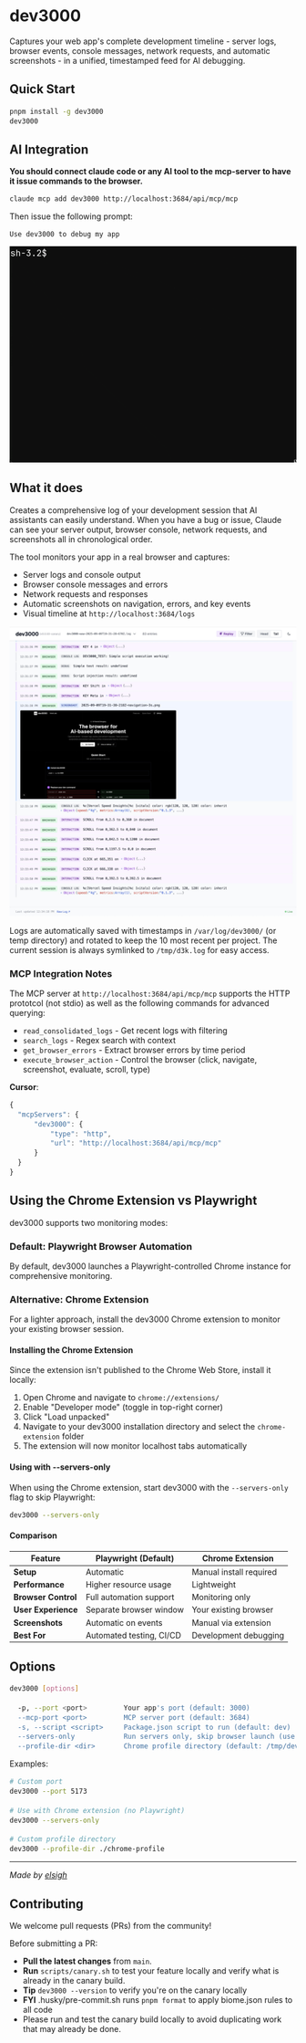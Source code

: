 # dev3000

Captures your web app's complete development timeline - server logs, browser events, console messages, network requests, and automatic screenshots - in a unified, timestamped feed for AI debugging.

## Quick Start

```bash
pnpm install -g dev3000
dev3000
```

## AI Integration

**You should connect claude code or any AI tool to the mcp-server to have it issue commands to the browser.**

```bash
claude mcp add dev3000 http://localhost:3684/api/mcp/mcp
```

Then issue the following prompt:

```
Use dev3000 to debug my app
```

![dev3000 CLI](www/public/cli.gif)

## What it does

Creates a comprehensive log of your development session that AI assistants can easily understand. When you have a bug or issue, Claude can see your server output, browser console, network requests, and screenshots all in chronological order.

The tool monitors your app in a real browser and captures:

- Server logs and console output
- Browser console messages and errors
- Network requests and responses
- Automatic screenshots on navigation, errors, and key events
- Visual timeline at `http://localhost:3684/logs`

![dev3000 Logs Viewer](logs.jpg)

Logs are automatically saved with timestamps in `/var/log/dev3000/` (or temp directory) and rotated to keep the 10 most recent per project. The current session is always symlinked to `/tmp/d3k.log` for easy access.

### MCP Integration Notes

The MCP server at `http://localhost:3684/api/mcp/mcp` supports the HTTP prototcol (not stdio) as well as the following commands for advanced querying:

- `read_consolidated_logs` - Get recent logs with filtering
- `search_logs` - Regex search with context
- `get_browser_errors` - Extract browser errors by time period
- `execute_browser_action` - Control the browser (click, navigate, screenshot, evaluate, scroll, type)

**Cursor**:

```js
{
  "mcpServers": {
      "dev3000": {
          "type": "http",
          "url": "http://localhost:3684/api/mcp/mcp"
      }
  }
}
```

## Using the Chrome Extension vs Playwright

dev3000 supports two monitoring modes:

### Default: Playwright Browser Automation

By default, dev3000 launches a Playwright-controlled Chrome instance for comprehensive monitoring.

### Alternative: Chrome Extension

For a lighter approach, install the dev3000 Chrome extension to monitor your existing browser session.

#### Installing the Chrome Extension

Since the extension isn't published to the Chrome Web Store, install it locally:

1. Open Chrome and navigate to `chrome://extensions/`
2. Enable "Developer mode" (toggle in top-right corner)
3. Click "Load unpacked"
4. Navigate to your dev3000 installation directory and select the `chrome-extension` folder
5. The extension will now monitor localhost tabs automatically

#### Using with --servers-only

When using the Chrome extension, start dev3000 with the `--servers-only` flag to skip Playwright:

```bash
dev3000 --servers-only
```

#### Comparison

| Feature             | Playwright (Default)     | Chrome Extension        |
| ------------------- | ------------------------ | ----------------------- |
| **Setup**           | Automatic                | Manual install required |
| **Performance**     | Higher resource usage    | Lightweight             |
| **Browser Control** | Full automation support  | Monitoring only         |
| **User Experience** | Separate browser window  | Your existing browser   |
| **Screenshots**     | Automatic on events      | Manual via extension    |
| **Best For**        | Automated testing, CI/CD | Development debugging   |

## Options

```bash
dev3000 [options]

  -p, --port <port>         Your app's port (default: 3000)
  --mcp-port <port>         MCP server port (default: 3684)
  -s, --script <script>     Package.json script to run (default: dev)
  --servers-only            Run servers only, skip browser launch (use with Chrome extension)
  --profile-dir <dir>       Chrome profile directory (default: /tmp/dev3000-chrome-profile)
```

Examples:

```bash
# Custom port
dev3000 --port 5173

# Use with Chrome extension (no Playwright)
dev3000 --servers-only

# Custom profile directory
dev3000 --profile-dir ./chrome-profile
```

---

_Made by [elsigh](https://github.com/elsigh)_

## Contributing

We welcome pull requests (PRs) from the community!

Before submitting a PR:

- **Pull the latest changes** from `main`.
- **Run** `scripts/canary.sh` to test your feature locally and verify what is already in the canary build.
- **Tip** `dev3000 --version` to verify you're on the canary locally
- **FYI** .husky/pre-commit.sh runs `pnpm format` to apply biome.json rules to all code
- Please run and test the canary build locally to avoid duplicating work that may already be done.

